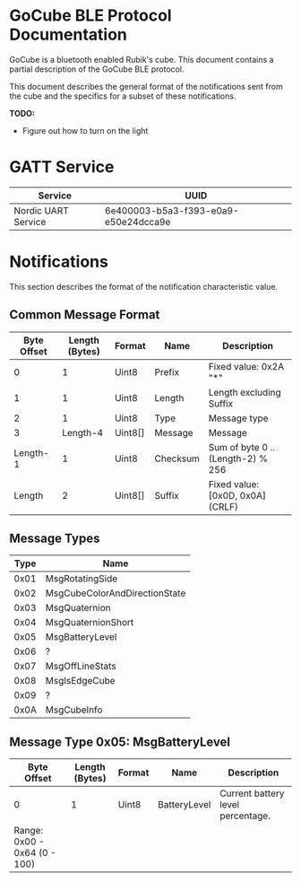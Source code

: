 # GoCube BLE Protocol Documentation
GoCube is a bluetooth enabled Rubik's cube. This document contains a partial description of the GoCube BLE protocol.

This document describes the general format of the notifications sent from the cube and the specifics for a subset of these notifications.

**TODO:**
- Figure out how to turn on the light

# GATT Service
| Service             | UUID |
| ------------------- | ---- |
| Nordic UART Service | 6e400003-b5a3-f393-e0a9-e50e24dcca9e |

# Notifications
This section describes the format of the notification characteristic value.

## Common Message Format
| Byte Offset | Length (Bytes) | Format  | Name     | Description |
| ----------- | -------------- | ------- | -------- | ----------- |
| 0           | 1              | Uint8   | Prefix   | Fixed value: 0x2A "*" | 
| 1           | 1              | Uint8   | Length   | Length excluding Suffix |
| 2           | 1              | Uint8   | Type     | Message type |
| 3           | Length-4       | Uint8[] | Message  | Message |
| Length-1    | 1              | Uint8   | Checksum | Sum of byte 0 .. (Length-2) % 256 |
| Length      | 2              | Uint8[] | Suffix   | Fixed value: [0x0D, 0x0A] (CRLF) |

## Message Types
| Type | Name |
| ---- | ---- |
| 0x01 | MsgRotatingSide |
| 0x02 | MsgCubeColorAndDirectionState |
| 0x03 | MsgQuaternion |
| 0x04 | MsgQuaternionShort |
| 0x05 | MsgBatteryLevel |
| 0x06 | ? |
| 0x07 | MsgOffLineStats |
| 0x08 | MsgIsEdgeCube |
| 0x09 | ? |
| 0x0A | MsgCubeInfo |

## Message Type 0x05: MsgBatteryLevel
| Byte Offset | Length (Bytes) | Format  | Name         | Description |
| ----------- | -------------- | ------- | ------------ | ----------- |
| 0           | 1              | Uint8   | BatteryLevel | Current battery level percentage.
Range: 0x00 - 0x64 (0 - 100) |
